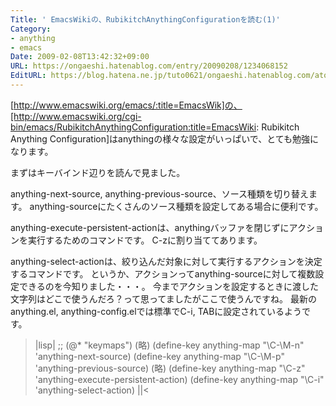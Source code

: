 ```yaml
---
Title: ' EmacsWikiの、RubikitchAnythingConfigurationを読む(1)'
Category:
- anything
- emacs
Date: 2009-02-08T13:42:32+09:00
URL: https://ongaeshi.hatenablog.com/entry/20090208/1234068152
EditURL: https://blog.hatena.ne.jp/tuto0621/ongaeshi.hatenablog.com/atom/entry/6435922169449193092
---
```


[http://www.emacswiki.org/emacs/:title=EmacsWik]の、[http://www.emacswiki.org/cgi-bin/emacs/RubikitchAnythingConfiguration:title=EmacsWiki: Rubikitch Anything Configuration]はanythingの様々な設定がいっぱいで、とても勉強になります。

まずはキーバインド辺りを読んで見ました。

anything-next-source, anything-previous-source、ソース種類を切り替えます。
anything-sourceにたくさんのソース種類を設定してある場合に便利です。


anything-execute-persistent-actionは、anythingバッファを閉じずにアクションを実行するためのコマンドです。
C-zに割り当ててあります。


anything-select-actionは、絞り込んだ対象に対して実行するアクションを決定するコマンドです。
というか、アクションってanything-sourceに対して複数設定できるのを今知りました・・・。
今までアクションを設定するときに渡した文字列はどこで使うんだろ？って思ってましたがここで使うんですね。
最新のanything.el, anything-config.elでは標準でC-i, TABに設定されているようです。

>|lisp|
;; (@* "keymaps")
(略)
(define-key anything-map "\C-\M-n" 'anything-next-source)
(define-key anything-map "\C-\M-p" 'anything-previous-source)
(略)
(define-key anything-map "\C-z" 'anything-execute-persistent-action)
(define-key anything-map "\C-i" 'anything-select-action)
||<
